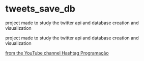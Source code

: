 # tweets_save_db

project made to study the twitter api and database creation and visualization

project made to study the twitter api and database creation and visualization

<a href="https://youtube.com/watch?v=xfv29MiZ4BU&t=1534s" target="_blank">from the YouTube channel Hashtag Programação</a>

